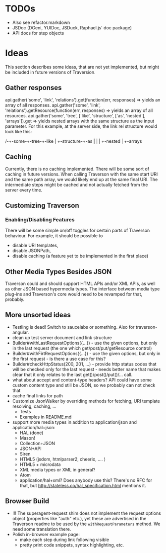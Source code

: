 # TODOs

* Also see refactor.markdown
* JSDoc (DGeni, YUIDoc, JSDuck, Raphael.js' doc package)
* API docs for step objects

# Ideas

This section describes some ideas, that are not yet implemented, but might be included in future versions of Traversion.

## Gather responses

api.gather('some', 'link', 'relations').get(function(err, responses) => yields an array of all responses.
api.gather('some', 'link', 'relations').getResource(function(err, responses) => yields an array of all resources.
api.gather('some', 'tree', ['like', 'structure', ['as', 'nested'], 'arrays']).get => yields nested arrays with the same structure as the input parameter. For this example, at the server side, the link rel structure would look like this:

/-+-some-+-tree-+-like
                |
                +-structure-+-as
                |           |
                |           +-nested
                |
                +-arrays
## Caching

Currently, there is no caching implemented. There will be some sort of caching in future versions. When calling Traverson with the same start URI and the same path array, we would likely end up at the same final URI. The intermediate steps might be cached and not actually fetched from the server every time.

## Customizing Traverson

### Enabling/Disabling Features

There will be some simple on/off toggles for certain parts of Traverson behaviour. For example, it should be possible to
* disable URI templates,
* disable JSONPath,
* disable caching (a feature yet to be implemented in the first place)

## Other Media Types Besides JSON

Traverson could and should support HTML APIs and/or XML APIs, as well as other JSON based hypermedia types. The interface between media type plug-ins and Traverson's core would need to be revamped for that, probably.

## More unsorted ideas

* Testling is dead! Switch to saucelabs or something. Also for traverson-angular.
* clean up test server document and link structure
* Builder#withLastRequestOptions({...}) - use the given options, but only in the last request (the one which get/post/put/getResource control)
* Builder#withFirtRequestOptions({...}) - use the given options, but only in the first request - is there a use case for this?
* Builder#checkHttpStatus(200, 201, ...) - provide http status codes that will be checked only for the last request - needs better name that makes clear that it only relates to the last get()/post()/put()/... call.
* what about accept and content-type headers? API could have some custom
  content type and still be JSON, so we probably can not check that
* cache final links for path
* Customize JsonWalker by overriding methods for fetching, URI template
  resolving, caching, ...
    * Tests
    * Examples in README.md
* support more media types in addition to application/json and application/hal+json:
    * HAL (done)
    * Mason!
    * Collection+JSON
    * JSON+API
    * Siren
    * HTML5 (jsdom, htmlparser2, cheerio, .... )
    * HTML5 + microdata
    * XML media types or XML in general?
    * Atom
    * application/hal+xml? Does anybody use this? There's no RFC for that, but http://stateless.co/hal_specification.html mentions it.

## Browser Build

* !!! The superagent-request shim does not implement the request options object (properties like "auth" etc.), yet these are advertised in the Traverson readme to be used by the `withRequestParameters` method. We need some translation there.
* Polish in-browser example page:
    * make each step during link following visible
    * pretty print code snippets, syntax highlighting, etc.
